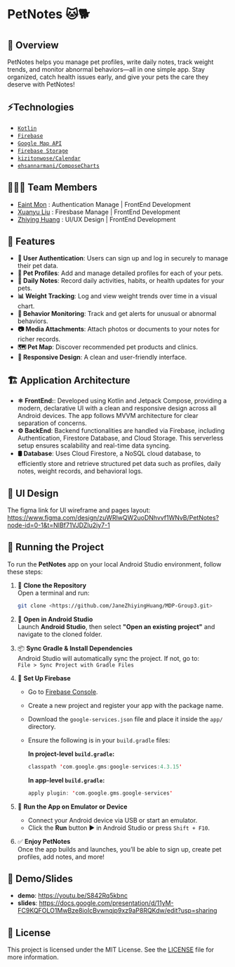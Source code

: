 # PetNotes 🐱🐕

## 📖 Overview

PetNotes helps you manage pet profiles, write daily notes, track weight trends, and monitor abnormal behaviors—all in one simple app. Stay organized, catch health issues early, and give your pets the care they deserve with PetNotes!

## ⚡Technologies

- [`Kotlin`](https://kotlinlang.org/)
- [`Firebase`](https://firebase.google.com/)
- [`Google Map API`](https://developers.google.com/maps)
- [`Firebase Storage`](https://firebase.google.com/docs/storage)
- [`kizitonwose/Calendar`](https://github.com/kizitonwose/Calendar)
- [`ehsannarmani/ComposeCharts`](https://github.com/ehsannarmani/ComposeCharts)


## 🧑‍🤝‍🧑 Team Members

- [Eaint Mon](https://github.com/SteffiEaint) : Authentication Manage | FrontEnd Development
- [Xuanyu Liu](https://github.com/xuanyu2003) : Firesbase Manage | FrontEnd Development
- [Zhiying Huang](https://github.com/JaneZhiyingHuang) : UI/UX Design | FrontEnd Development  


## 🌟 Features

- **🔐 User Authentication**: Users can sign up and log in securely to manage their pet data.
- **🐾 Pet Profiles**: Add and manage detailed profiles for each of your pets.
- **📝 Daily Notes**: Record daily activities, habits, or health updates for your pets.
- **📊 Weight Tracking**: Log and view weight trends over time in a visual chart.
- **🚨 Behavior Monitoring**: Track and get alerts for unusual or abnormal behaviors.
- **📷 Media Attachments**: Attach photos or documents to your notes for richer records.
- **🗺️ Pet Map**: Discover recommended pet products and clinics.
- **🎨 Responsive Design**: A clean and user-friendly interface.
  
## 🏗️ Application Architecture
- **⚛️ FrontEnd:**: Developed using Kotlin and Jetpack Compose, providing a modern, declarative UI with a clean and responsive design across all Android devices. The app follows MVVM architecture for clear separation of concerns.
- **⚙️ BackEnd**: Backend functionalities are handled via Firebase, including Authentication, Firestore Database, and Cloud Storage. This serverless setup ensures scalability and real-time data syncing.
- **🛢 Database**: Uses Cloud Firestore, a NoSQL cloud database, to efficiently store and retrieve structured pet data such as profiles, daily notes, weight records, and behavioral logs.

## 🎨 UI Design
The figma link for UI wireframe and pages layout:
https://www.figma.com/design/zuWRlwQW2uoDNhvvf1WNvB/PetNotes?node-id=0-1&t=NIBf71VJDZlu2iy7-1

## 🚦 Running the Project

To run the **PetNotes** app on your local Android Studio environment, follow these steps:

1. 🧬 **Clone the Repository**  
    Open a terminal and run:  
    ```sh
    git clone <https://github.com/JaneZhiyingHuang/MDP-Group3.git>
    ```

2. 📂 **Open in Android Studio**  
    Launch **Android Studio**, then select **"Open an existing project"** and navigate to the cloned folder.

3. 📦 **Sync Gradle & Install Dependencies**  
    Android Studio will automatically sync the project. If not, go to:  
    `File > Sync Project with Gradle Files`

4. 🔐 **Set Up Firebase**  
    - Go to [Firebase Console](https://console.firebase.google.com/).  
    - Create a new project and register your app with the package name.  
    - Download the `google-services.json` file and place it inside the `app/` directory.
    - Ensure the following is in your `build.gradle` files:

      **In project-level `build.gradle`:**
      ```kotlin
      classpath 'com.google.gms:google-services:4.3.15'
      ```

      **In app-level `build.gradle`:**
      ```kotlin
      apply plugin: 'com.google.gms.google-services'
      ```

5. 📱 **Run the App on Emulator or Device**  
    - Connect your Android device via USB or start an emulator.  
    - Click the **Run** button ▶️ in Android Studio or press `Shift + F10`.

6. ✅ **Enjoy PetNotes**  
    Once the app builds and launches, you’ll be able to sign up, create pet profiles, add notes, and more!

## 🎥 Demo/Slides
- **demo**: https://youtu.be/S842Rq5kbnc
- **slides**: https://docs.google.com/presentation/d/11yM-FC9KQFOLO1MwBze8ioIcBvwnqjp9xz9aP8RQKdw/edit?usp=sharing
## 📝 License
This project is licensed under the MIT License. See the [LICENSE](./LICENSE) file for more information.

